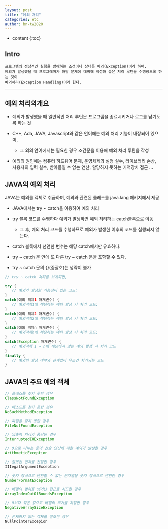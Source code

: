 ```yaml
---
layout: post
title: "예외 처리"
categories: etc
author: bn-tw2020
---
```

* content
{:toc}

## Intro

```
프로그램의 정상적인 실행을 방해하는 조건이나 상태를 예외(Exception)이라 하며,
예외가 발생했을 때 프로그래머가 해당 문제에 대비해 작성해 놓은 처리 루틴을 수행항도록 하는 것이
예외처리(Exception Handling)이라 한다.
```




---

## 예외 처리의개요

* 예외가 발생했을 때 일반적인 처리 루틴은 프로그램을 종료시키거나 로그를 남기도록 하는 것

* C++, Ada, JAVA, Javascript와 같은 언어에는 예외 처리 기능이 내장되어 있으며,
   * 그 외의 언어에서는 필요한 경우 조건문을 이용해 예외 처리 루틴을 작성

* 예외의 원인에는 컴퓨터 하드웨어 문제, 운영체제의 설정 실수, 라이브러리 손상,  
  사용자의 입력 실수, 받아들일 수 없는 연산, 할당하지 못하는 기억장치 접근 ...

## JAVA의 예외 처리

JAVA는 예외를 객체로 취급하며, 예외와 관련된 클래스를 java.lang 패키지에서 제공

* JAVA에서는 try ~ catch을 이용하여 예외 처리

* try 블록 코드를 수행하다 예외가 발생하면 예외 처리하는 catch블록으로 이동
   * 그 후, 예외 처리 코드를 수행하므로 예외가 발생한 이후의 코드를 실행되지 않는다.

* catch 블록에서 선언한 변수는 해당 catch에서만 유효하다.

* try ~ catch 문 안에 또 다른 try ~ catch 문을 포함할 수 있다.

* try ~ catch 문의 {}(중괄호)는 생략이 불가

```java
// try ~ catch 처리를 보게되면,

try {
   // 예외가 발생할 가능성이 있는 코드;
}
catch(예외 객체1 매개변수) {
   // 예외객체1에 해당하는 예외 발생 시 처리 코드;
}
catch(예외 객체2 매개변수) {
   // 예외객체2에 해당하는 예외 발생 시 처리 코드;
}
catch(예외 객체n 매개변수) {
   // 예외객체n에 해당하는 예외 발생 시 처리 코드;
}
catch(Exception 매개변수) {
   // 예외객체 1 ~ n에 해당하지 않는 예외 발생 시 처리 코드
}
finally {
   // 예외의 발생 여부와 관계없이 무조건 처리되는 코드
}
```

## JAVA의 주요 예외 객체

```java
// 클래스를 찾지 못한 경우
ClassNotFoundException

// 메소드를 찾지 못한 경우
NoSuchMethodException

// 파일을 찾지 못한 경우
FileNotFoundException

// 입출력 처리가 중단된 경우
InterruptedIOException

// 0으로 나누는 등의 산술 연산에 대한 예외가 발생한 경우
ArithmeticException

// 잘못된 인자를 전달한 경우
IIIegalArgumentException

// 숫자 형식으로 변환할 수 없는 문자열을 숫자 형식으로 변환한 경우
NumberFormatException

// 배열의 범위를 벗어난 접근을 시도한 경우
ArrayIndexOutOfBoundsException

// 0보다 작은 값으로 배열의 크기를 지정한 경우
NegativeArraySizeException

// 존재하지 않는 객체를 참조한 경우
NullPointerExcepion
```